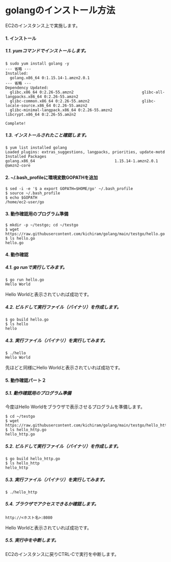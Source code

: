 # golangのインストール方法
EC2のインスタンス上で実施します。
#### 1. インストール
##### 1.1. yumコマンドでインストールします。
```
$ sudo yum install golang -y
--- 省略 ---
Installed:
  golang.x86_64 0:1.15.14-1.amzn2.0.1 
--- 省略 ---
Dependency Updated:
  glibc.x86_64 0:2.26-55.amzn2                              glibc-all-langpacks.x86_64 0:2.26-55.amzn2            
  glibc-common.x86_64 0:2.26-55.amzn2                       glibc-locale-source.x86_64 0:2.26-55.amzn2            
  glibc-minimal-langpack.x86_64 0:2.26-55.amzn2             libcrypt.x86_64 0:2.26-55.amzn2                       

Complete!
```
##### 1.3. インストールされたこと確認します。
```
$ yum list installed golang
Loaded plugins: extras_suggestions, langpacks, priorities, update-motd
Installed Packages
golang.x86_64                                   1.15.14-1.amzn2.0.1                                    @amzn2-core  
```
#### 2. ~/.bash_profileに環境変数GOPATHを追加
```
$ sed -i -e '$ a export GOPATH=$HOME/go' ~/.bash_profile
$ source ~/.bash_profile
$ echo $GOPATH
/home/ec2-user/go
```
#### 3. 動作確認用のプログラム準備
```
$ mkdir -p ~/testgo; cd ~/testgo
$ wget https://raw.githubusercontent.com/kichiram/golang/main/testgo/hello.go
$ ls hello.go
hello.go
```
#### 4. 動作確認
##### 4.1. go runで実行してみます。
```
$ go run hello.go 
Hello World
```
Hello Worldと表示されていれば成功です。
##### 4.2. ビルドして実行ファイル（バイナリ）を作成します。
```
$ go build hello.go 
$ ls hello
hello
```
##### 4.3. 実行ファイル（バイナリ）を実行してみます。
```
$ ./hello
Hello World
```
先ほどと同様にHello Worldと表示されていれば成功です。
#### 5. 動作確認パート２
##### 5.1. 動作確認用のプログラム準備
今度はHello Worldをブラウザで表示させるプログラムを準備します。
```
$ cd ~/testgo
$ wget https://raw.githubusercontent.com/kichiram/golang/main/testgo/hello_http.go
$ ls hello_http.go 
hello_http.go
```
##### 5.2. ビルドして実行ファイル（バイナリ）を作成します。
```
$ go build hello_http.go 
$ ls hello_http
hello_http
```
##### 5.3. 実行ファイル（バイナリ）を実行してみます。
```
$ ./hello_http
```
##### 5.4. ブラウザでアクセスできるか確認します。
```
http://<ホスト名>:8080
```
Hello Worldと表示されていれば成功です。
##### 5.5. 実行中を中断します。
EC2のインスタンスに戻りCTRL-Cで実行を中断します。
